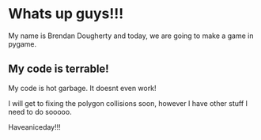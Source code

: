 # Whats up guys!!!

My name is Brendan Dougherty and today, we are going to make a game in pygame.

## My code is terrable!

My code is hot garbage. It doesnt even work!

I will get to fixing the polygon collisions soon, however I have other stuff I need to do sooooo.

Haveaniceday!!!